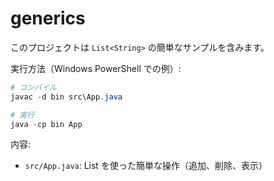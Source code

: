 # generics

このプロジェクトは `List<String>` の簡単なサンプルを含みます。

実行方法（Windows PowerShell での例）:

```powershell
# コンパイル
javac -d bin src\App.java

# 実行
java -cp bin App
```

内容:
- `src/App.java`: List<String> を使った簡単な操作（追加、削除、表示）
